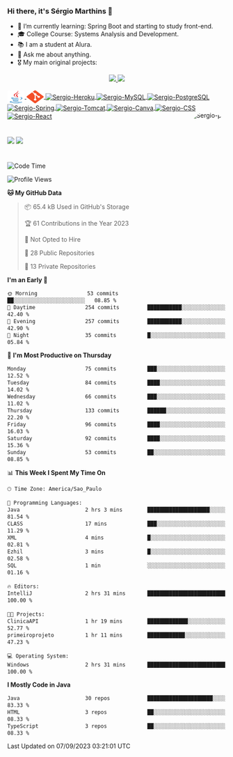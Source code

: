 ### Hi there, it's Sérgio Marthins 👋


- 🌱 I’m currently learning: Spring Boot and starting to study front-end.
- 🎓 College Course: Systems Analysis and Development.
- 📚  I am a student at Alura.
- 💬 Ask me about anything.
- 🎖 My main original projects: 

<div align="center">
  <a href="https://github.com/Almadavic">
  <img height="180em" src="https://github-readme-stats.vercel.app/api?username=Marthiins&show_icons=true&theme=dracula&include_all_commits=true&count_private=true"/>
  <img height="180em" src="https://github-readme-stats.vercel.app/api/top-langs/?username=Marthiins&layout=compact&langs_count=7&theme=dracula"/>
</div>
<div style="display: inline_block"><br>
  <img align="center" alt="Sergio-Java" height="30" width="40" src="https://raw.githubusercontent.com/devicons/devicon/master/icons/java/java-original.svg">
  <img align="center" alt="Sergio-Git" height="30" width="40" src="https://raw.githubusercontent.com/devicons/devicon/master/icons/git/git-original.svg">
  <img align="center" alt="Sergio-Heroku" height="30" width="40" src="https://cdn.jsdelivr.net/gh/devicons/devicon/icons/heroku/heroku-plain-wordmark.svg" />             
  <img align="center" alt="Sergio-MySQL" height="30" width="40" src="https://cdn.jsdelivr.net/gh/devicons/devicon/icons/mysql/mysql-original-wordmark.svg" />
  <img align="center" alt="Sergio-PostgreSQL" height="30" width="40" src="https://cdn.jsdelivr.net/gh/devicons/devicon/icons/postgresql/postgresql-plain-wordmark.svg" />
  <img align="center" alt="Sergio-Spring" height="30" width="40" src="https://cdn.jsdelivr.net/gh/devicons/devicon/icons/spring/spring-original-wordmark.svg" />
  <img align="center" alt="Sergio-Tomcat" height="30" width="40" src="https://cdn.jsdelivr.net/gh/devicons/devicon/icons/tomcat/tomcat-original-wordmark.svg" />
  <img align="center" alt="Sergio-Canva" height="30" width="40" src="https://cdn.jsdelivr.net/gh/devicons/devicon/icons/canva/canva-original.svg" />
  <img align="center" alt="Sergio-CSS" height="30" width="40" src="https://cdn.jsdelivr.net/gh/devicons/devicon/icons/css3/css3-original.svg" />
  <img align="center" alt="Sergio-React" height="30" width="40" src="https://cdn.jsdelivr.net/gh/devicons/devicon/icons/react/react-original.svg" />        
  <img align="right" alt="Sergio-pic" height="150" style="border-radius:50px;" src="https://user-images.githubusercontent.com/47826754/188357708-748fc4f4-5846-47a3-9063-ce04eeefcb8f.png">
</div>

#

<div> 
 <a href = "mailto:sergio.marthiins@gmail.com"><img src="https://img.shields.io/badge/-Gmail-%23333?style=for-the-badge&logo=gmail&logoColor=white" target="_blank"></a>
  <a href="https://www.linkedin.com/in/.........../" target="_blank"><img src="https://img.shields.io/badge/-LinkedIn-%230077B5?style=for-the-badge&logo=linkedin&logoColor=white" target="_blank"></a> 
</div>

#

<!--START_SECTION:waka-->
![Code Time](http://img.shields.io/badge/Code%20Time-47%20hrs%2029%20mins-blue)

![Profile Views](http://img.shields.io/badge/Profile%20Views-0-blue)

**🐱 My GitHub Data** 

> 📦 65.4 kB Used in GitHub's Storage 
 > 
> 🏆 61 Contributions in the Year 2023
 > 
> 🚫 Not Opted to Hire
 > 
> 📜 28 Public Repositories 
 > 
> 🔑 13 Private Repositories 
 > 
**I'm an Early 🐤** 

```text
🌞 Morning                53 commits          ██░░░░░░░░░░░░░░░░░░░░░░░   08.85 % 
🌆 Daytime                254 commits         ███████████░░░░░░░░░░░░░░   42.40 % 
🌃 Evening                257 commits         ███████████░░░░░░░░░░░░░░   42.90 % 
🌙 Night                  35 commits          █░░░░░░░░░░░░░░░░░░░░░░░░   05.84 % 
```
📅 **I'm Most Productive on Thursday** 

```text
Monday                   75 commits          ███░░░░░░░░░░░░░░░░░░░░░░   12.52 % 
Tuesday                  84 commits          ████░░░░░░░░░░░░░░░░░░░░░   14.02 % 
Wednesday                66 commits          ███░░░░░░░░░░░░░░░░░░░░░░   11.02 % 
Thursday                 133 commits         ██████░░░░░░░░░░░░░░░░░░░   22.20 % 
Friday                   96 commits          ████░░░░░░░░░░░░░░░░░░░░░   16.03 % 
Saturday                 92 commits          ████░░░░░░░░░░░░░░░░░░░░░   15.36 % 
Sunday                   53 commits          ██░░░░░░░░░░░░░░░░░░░░░░░   08.85 % 
```


📊 **This Week I Spent My Time On** 

```text
🕑︎ Time Zone: America/Sao_Paulo

💬 Programming Languages: 
Java                     2 hrs 3 mins        ████████████████████░░░░░   81.54 % 
CLASS                    17 mins             ███░░░░░░░░░░░░░░░░░░░░░░   11.29 % 
XML                      4 mins              █░░░░░░░░░░░░░░░░░░░░░░░░   02.81 % 
Ezhil                    3 mins              █░░░░░░░░░░░░░░░░░░░░░░░░   02.58 % 
SQL                      1 min               ░░░░░░░░░░░░░░░░░░░░░░░░░   01.16 % 

🔥 Editors: 
IntelliJ                 2 hrs 31 mins       █████████████████████████   100.00 % 

🐱‍💻 Projects: 
ClinicaAPI               1 hr 19 mins        █████████████░░░░░░░░░░░░   52.77 % 
primeiroprojeto          1 hr 11 mins        ████████████░░░░░░░░░░░░░   47.23 % 

💻 Operating System: 
Windows                  2 hrs 31 mins       █████████████████████████   100.00 % 
```

**I Mostly Code in Java** 

```text
Java                     30 repos            █████████████████████░░░░   83.33 % 
HTML                     3 repos             ██░░░░░░░░░░░░░░░░░░░░░░░   08.33 % 
TypeScript               3 repos             ██░░░░░░░░░░░░░░░░░░░░░░░   08.33 % 
```




 Last Updated on 07/09/2023 03:21:01 UTC
<!--END_SECTION:waka-->

